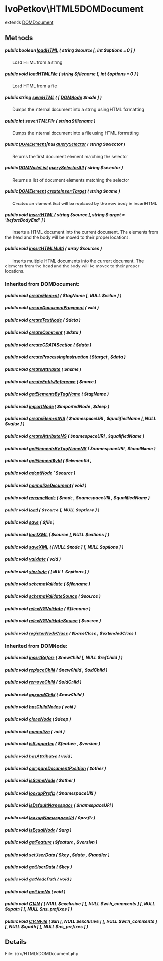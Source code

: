 # IvoPetkov\HTML5DOMDocument

extends [DOMDocument](http://php.net/manual/en/domdocument.php)

## Methods

##### public boolean [loadHTML](ivopetkov.html5domdocument.loadhtml.method.md) ( string $source [, int $options = 0 ] )

&nbsp;&nbsp;&nbsp;&nbsp;&nbsp;&nbsp;Load HTML from a string

##### public void [loadHTMLFile](ivopetkov.html5domdocument.loadhtmlfile.method.md) ( string $filename [, int $options = 0 ] )

&nbsp;&nbsp;&nbsp;&nbsp;&nbsp;&nbsp;Load HTML from a file

##### public string [saveHTML](ivopetkov.html5domdocument.savehtml.method.md) ( [ [DOMNode](http://php.net/manual/en/domnode.php) $node ] )

&nbsp;&nbsp;&nbsp;&nbsp;&nbsp;&nbsp;Dumps the internal document into a string using HTML formatting

##### public int [saveHTMLFile](ivopetkov.html5domdocument.savehtmlfile.method.md) ( string $filename )

&nbsp;&nbsp;&nbsp;&nbsp;&nbsp;&nbsp;Dumps the internal document into a file using HTML formatting

##### public [DOMElement](http://php.net/manual/en/domelement.php)|null [querySelector](ivopetkov.html5domdocument.queryselector.method.md) ( string $selector )

&nbsp;&nbsp;&nbsp;&nbsp;&nbsp;&nbsp;Returns the first document element matching the selector

##### public [DOMNodeList](http://php.net/manual/en/domnodelist.php) [querySelectorAll](ivopetkov.html5domdocument.queryselectorall.method.md) ( string $selector )

&nbsp;&nbsp;&nbsp;&nbsp;&nbsp;&nbsp;Returns a list of document elements matching the selector

##### public [DOMElement](http://php.net/manual/en/domelement.php) [createInsertTarget](ivopetkov.html5domdocument.createinserttarget.method.md) ( string $name )

&nbsp;&nbsp;&nbsp;&nbsp;&nbsp;&nbsp;Creates an element that will be replaced by the new body in insertHTML

##### public void [insertHTML](ivopetkov.html5domdocument.inserthtml.method.md) ( string $source [, string $target = 'beforeBodyEnd' ] )

&nbsp;&nbsp;&nbsp;&nbsp;&nbsp;&nbsp;Inserts a HTML document into the current document. The elements from the head and the body will be moved to their proper locations.

##### public void [insertHTMLMulti](ivopetkov.html5domdocument.inserthtmlmulti.method.md) ( array $sources )

&nbsp;&nbsp;&nbsp;&nbsp;&nbsp;&nbsp;Inserts multiple HTML documents into the current document. The elements from the head and the body will be moved to their proper locations.

### Inherited from DOMDocument:

##### public void [createElement](http://php.net/manual/en/domdocument.createelement.php) ( $tagName [, NULL $value ] )

##### public void [createDocumentFragment](http://php.net/manual/en/domdocument.createdocumentfragment.php) ( void )

##### public void [createTextNode](http://php.net/manual/en/domdocument.createtextnode.php) ( $data )

##### public void [createComment](http://php.net/manual/en/domdocument.createcomment.php) ( $data )

##### public void [createCDATASection](http://php.net/manual/en/domdocument.createcdatasection.php) ( $data )

##### public void [createProcessingInstruction](http://php.net/manual/en/domdocument.createprocessinginstruction.php) ( $target ,  $data )

##### public void [createAttribute](http://php.net/manual/en/domdocument.createattribute.php) ( $name )

##### public void [createEntityReference](http://php.net/manual/en/domdocument.createentityreference.php) ( $name )

##### public void [getElementsByTagName](http://php.net/manual/en/domdocument.getelementsbytagname.php) ( $tagName )

##### public void [importNode](http://php.net/manual/en/domdocument.importnode.php) ( $importedNode ,  $deep )

##### public void [createElementNS](http://php.net/manual/en/domdocument.createelementns.php) ( $namespaceURI ,  $qualifiedName [, NULL $value ] )

##### public void [createAttributeNS](http://php.net/manual/en/domdocument.createattributens.php) ( $namespaceURI ,  $qualifiedName )

##### public void [getElementsByTagNameNS](http://php.net/manual/en/domdocument.getelementsbytagnamens.php) ( $namespaceURI ,  $localName )

##### public void [getElementById](http://php.net/manual/en/domdocument.getelementbyid.php) ( $elementId )

##### public void [adoptNode](http://php.net/manual/en/domdocument.adoptnode.php) ( $source )

##### public void [normalizeDocument](http://php.net/manual/en/domdocument.normalizedocument.php) ( void )

##### public void [renameNode](http://php.net/manual/en/domdocument.renamenode.php) ( $node ,  $namespaceURI ,  $qualifiedName )

##### public void [load](http://php.net/manual/en/domdocument.load.php) ( $source [, NULL $options ] )

##### public void [save](http://php.net/manual/en/domdocument.save.php) ( $file )

##### public void [loadXML](http://php.net/manual/en/domdocument.loadxml.php) ( $source [, NULL $options ] )

##### public void [saveXML](http://php.net/manual/en/domdocument.savexml.php) ( [ NULL $node ]  [, NULL $options ] )

##### public void [validate](http://php.net/manual/en/domdocument.validate.php) ( void )

##### public void [xinclude](http://php.net/manual/en/domdocument.xinclude.php) ( [ NULL $options ] )

##### public void [schemaValidate](http://php.net/manual/en/domdocument.schemavalidate.php) ( $filename )

##### public void [schemaValidateSource](http://php.net/manual/en/domdocument.schemavalidatesource.php) ( $source )

##### public void [relaxNGValidate](http://php.net/manual/en/domdocument.relaxngvalidate.php) ( $filename )

##### public void [relaxNGValidateSource](http://php.net/manual/en/domdocument.relaxngvalidatesource.php) ( $source )

##### public void [registerNodeClass](http://php.net/manual/en/domdocument.registernodeclass.php) ( $baseClass ,  $extendedClass )

### Inherited from DOMNode:

##### public void [insertBefore](http://php.net/manual/en/domnode.insertbefore.php) ( $newChild [, NULL $refChild ] )

##### public void [replaceChild](http://php.net/manual/en/domnode.replacechild.php) ( $newChild ,  $oldChild )

##### public void [removeChild](http://php.net/manual/en/domnode.removechild.php) ( $oldChild )

##### public void [appendChild](http://php.net/manual/en/domnode.appendchild.php) ( $newChild )

##### public void [hasChildNodes](http://php.net/manual/en/domnode.haschildnodes.php) ( void )

##### public void [cloneNode](http://php.net/manual/en/domnode.clonenode.php) ( $deep )

##### public void [normalize](http://php.net/manual/en/domnode.normalize.php) ( void )

##### public void [isSupported](http://php.net/manual/en/domnode.issupported.php) ( $feature ,  $version )

##### public void [hasAttributes](http://php.net/manual/en/domnode.hasattributes.php) ( void )

##### public void [compareDocumentPosition](http://php.net/manual/en/domnode.comparedocumentposition.php) ( $other )

##### public void [isSameNode](http://php.net/manual/en/domnode.issamenode.php) ( $other )

##### public void [lookupPrefix](http://php.net/manual/en/domnode.lookupprefix.php) ( $namespaceURI )

##### public void [isDefaultNamespace](http://php.net/manual/en/domnode.isdefaultnamespace.php) ( $namespaceURI )

##### public void [lookupNamespaceUri](http://php.net/manual/en/domnode.lookupnamespaceuri.php) ( $prefix )

##### public void [isEqualNode](http://php.net/manual/en/domnode.isequalnode.php) ( $arg )

##### public void [getFeature](http://php.net/manual/en/domnode.getfeature.php) ( $feature ,  $version )

##### public void [setUserData](http://php.net/manual/en/domnode.setuserdata.php) ( $key ,  $data ,  $handler )

##### public void [getUserData](http://php.net/manual/en/domnode.getuserdata.php) ( $key )

##### public void [getNodePath](http://php.net/manual/en/domnode.getnodepath.php) ( void )

##### public void [getLineNo](http://php.net/manual/en/domnode.getlineno.php) ( void )

##### public void [C14N](http://php.net/manual/en/domnode.c14n.php) ( [ NULL $exclusive ]  [, NULL $with_comments ]  [, NULL $xpath ]  [, NULL $ns_prefixes ] )

##### public void [C14NFile](http://php.net/manual/en/domnode.c14nfile.php) ( $uri [, NULL $exclusive ]  [, NULL $with_comments ]  [, NULL $xpath ]  [, NULL $ns_prefixes ] )

## Details

File: /src/HTML5DOMDocument.php

